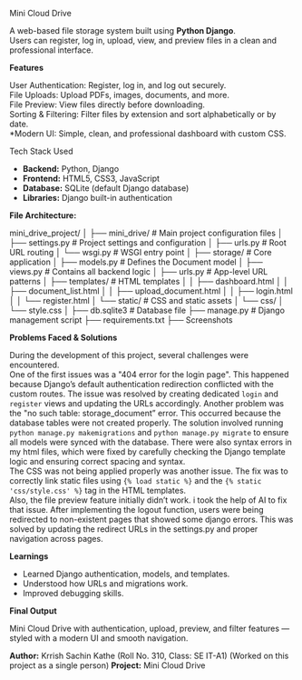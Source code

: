Mini Cloud Drive

A web-based file storage system built using **Python Django**.  
Users can register, log in, upload, view, and preview files in a clean and professional interface.

**Features**

User Authentication: Register, log in, and log out securely.  
File Uploads: Upload PDFs, images, documents, and more.  
File Preview: View files directly before downloading.  
Sorting & Filtering: Filter files by extension and sort alphabetically or by date.  
*Modern UI: Simple, clean, and professional dashboard with custom CSS.  

Tech Stack Used

- **Backend:** Python, Django
- **Frontend:** HTML5, CSS3, JavaScript
- **Database:** SQLite (default Django database)
- **Libraries:** Django built-in authentication

**File Architecture:** 

mini_drive_project/
│
├── mini_drive/ # Main project configuration files
│ ├── settings.py # Project settings and configuration
│ ├── urls.py # Root URL routing
│ └── wsgi.py # WSGI entry point
│
├── storage/ # Core application
│ ├── models.py # Defines the Document model
│ ├── views.py # Contains all backend logic
│ ├── urls.py # App-level URL patterns
│ ├── templates/ # HTML templates
│ │ ├── dashboard.html
│ │ ├── document_list.html
│ │ ├── upload_document.html
│ │ ├── login.html
│ │ └── register.html
│ └── static/ # CSS and static assets
│ └── css/
│ └── style.css
│
├── db.sqlite3 # Database file
├── manage.py # Django management script
├── requirements.txt 
├── Screenshots

**Problems Faced & Solutions**

During the development of this project, several challenges were encountered.  
One of the first issues was a "404 error for the login page". 
This happened because Django’s default authentication redirection conflicted with the custom routes.
The issue was resolved by creating dedicated `login` and `register` views and updating the URLs accordingly.
Another problem was the "no such table: storage_document” error. This occurred because the database tables were not created properly.
The solution involved running `python manage.py makemigrations` and `python manage.py migrate` to ensure all models were synced with the database.
There were also syntax errors in my html files, which were fixed by carefully checking the Django template logic and ensuring correct spacing and syntax.  
The CSS was not being applied properly was another issue. The fix was to correctly link static files using `{% load static %}` and the `{% static 'css/style.css' %}` tag in the HTML templates.  
Also, the file preview feature initially didn’t work. i took the help of AI to fix that issue.
After implementing the logout function, users were being redirected to non-existent pages that showed some django errors.
This was solved by updating the redirect URLs in the settings.py and proper navigation across pages.

**Learnings**

- Learned Django authentication, models, and templates.  
- Understood how URLs and migrations work.  
- Improved debugging skills.  

**Final Output**

Mini Cloud Drive with authentication, upload, preview, and filter features — styled with a modern UI and smooth navigation.


**Author:** Krrish Sachin Kathe (Roll No. 310, Class: SE IT-A1) (Worked on this project as a single person) 
**Project:** Mini Cloud Drive
